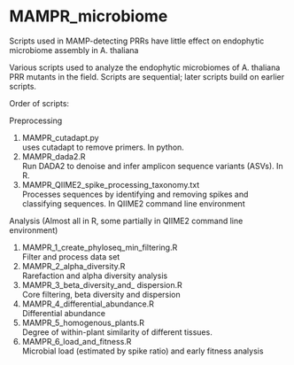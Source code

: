 # MAMPR_microbiome
Scripts used in MAMP-detecting PRRs have little effect on endophytic microbiome assembly in A. thaliana

Various scripts used to analyze the endophytic microbiomes of A. thaliana PRR mutants in the field. Scripts are sequential; later scripts build on earlier scripts.

Order of scripts:

Preprocessing
1) MAMPR_cutadapt.py      
   uses cutadapt to remove primers. In python.
2) MAMPR_dada2.R      
   Run DADA2 to denoise and infer amplicon sequence variants (ASVs). In R.
3) MAMPR_QIIME2_spike_processing_taxonomy.txt      
 Processes sequences by identifying and removing spikes and classifying sequences. In QIIME2 command line environment

Analysis (Almost all in R, some partially in QIIME2 command line environment)      
1) MAMPR_1_create_phyloseq_min_filtering.R      
   Filter and process data set
2) MAMPR_2_alpha_diversity.R      
   Rarefaction and alpha diversity analysis
3) MAMPR_3_beta_diversity_and_ dispersion.R      
  Core filtering, beta diversity and dispersion
4) MAMPR_4_differential_abundance.R      
   Differential abundance
5) MAMPR_5_homogenous_plants.R      
   Degree of within-plant similarity of different tissues.
6) MAMPR_6_load_and_fitness.R      
    Microbial load (estimated by spike ratio) and early fitness analysis




